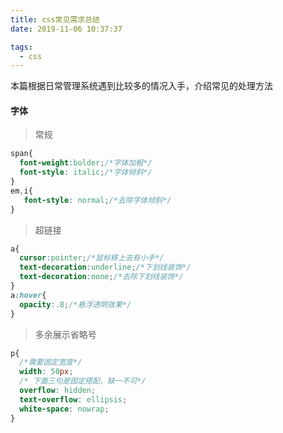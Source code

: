 ```yaml
---
title: css常见需求总结
date: 2019-11-06 10:37:37

tags:
  - css
---
```


本篇根据日常管理系统遇到比较多的情况入手，介绍常见的处理方法

<!--more-->
#### 字体
> 常规
```css
span{
  font-weight:bolder;/*字体加粗*/
  font-style: italic;/*字体倾斜*/
}
em,i{
   font-style: normal;/*去除字体倾斜*/
}
```
> 超链接

```css
a{
  cursor:pointer;/*鼠标移上去有小手*/
  text-decoration:underline;/*下划线装饰*/
  text-decoration:none;/*去除下划线装饰*/
}
a:hover{
  opacity:.8;/*悬浮透明效果*/
}
```

> 多余展示省略号
```css
p{
  /*需要固定宽度*/
  width: 50px;
  /* 下面三句是固定搭配，缺一不可*/
  overflow: hidden;
  text-overflow: ellipsis;
  white-space: nowrap;
}
```











